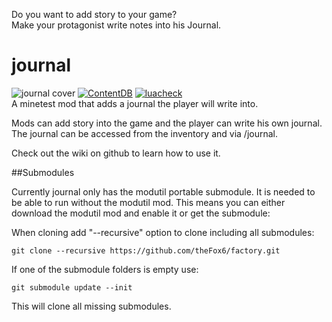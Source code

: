 Do you want to add story to your game?  
Make your protagonist write notes into his Journal.  
# journal
![journal cover][screenshot]
[![ContentDB][contentdb badge]](https://content.minetest.net/packages/theFox/journal/)
[![luacheck][luacheck badge]][luacheck workflow]  
A minetest mod that adds a journal the player will write into.

Mods can add story into the game and the player can write his own journal.  
The journal can be accessed from the inventory and via /journal.

Check out the wiki on github to learn how to use it.

##Submodules

Currently journal only has the modutil portable submodule. It is needed to be able to run without the modutil mod.
This means you can either download the modutil mod and enable it or get the submodule:

When cloning add "--recursive" option to clone including all submodules:
```
git clone --recursive https://github.com/theFox6/factory.git
```
If one of the submodule folders is empty use:
```
git submodule update --init
```
This will clone all missing submodules.

[screenshot]: https://raw.githubusercontent.com/theFox6/journal_modpack/master/screenshot.png
[contentdb badge]: https://content.minetest.net/packages/theFox/journal/shields/title/
[luacheck badge]: https://github.com/theFox6/journal_modpack/workflows/luacheck/badge.svg
[luacheck workflow]: https://github.com/theFox6/journal_modpack/actions?query=workflow%3Aluacheck
